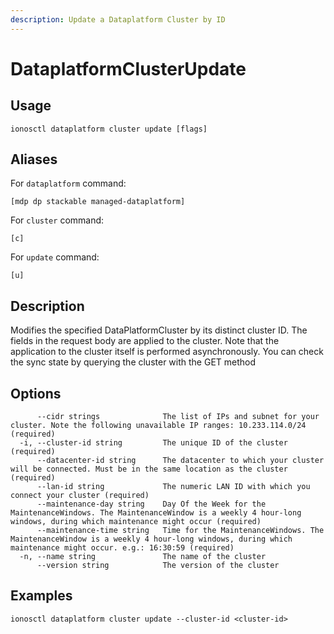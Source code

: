 ```yaml
---
description: Update a Dataplatform Cluster by ID
---
```


# DataplatformClusterUpdate

## Usage

```text
ionosctl dataplatform cluster update [flags]
```

## Aliases

For `dataplatform` command:

```text
[mdp dp stackable managed-dataplatform]
```

For `cluster` command:

```text
[c]
```

For `update` command:

```text
[u]
```

## Description

Modifies the specified DataPlatformCluster by its distinct cluster ID. The fields in the request body are applied to the cluster. Note that the application to the cluster itself is performed asynchronously. You can check the sync state by querying the cluster with the GET method

## Options

```text
      --cidr strings              The list of IPs and subnet for your cluster. Note the following unavailable IP ranges: 10.233.114.0/24 (required)
  -i, --cluster-id string         The unique ID of the cluster (required)
      --datacenter-id string      The datacenter to which your cluster will be connected. Must be in the same location as the cluster (required)
      --lan-id string             The numeric LAN ID with which you connect your cluster (required)
      --maintenance-day string    Day Of the Week for the MaintenanceWindows. The MaintenanceWindow is a weekly 4 hour-long windows, during which maintenance might occur (required)
      --maintenance-time string   Time for the MaintenanceWindows. The MaintenanceWindow is a weekly 4 hour-long windows, during which maintenance might occur. e.g.: 16:30:59 (required)
  -n, --name string               The name of the cluster
      --version string            The version of the cluster
```

## Examples

```text
ionosctl dataplatform cluster update --cluster-id <cluster-id>
```

